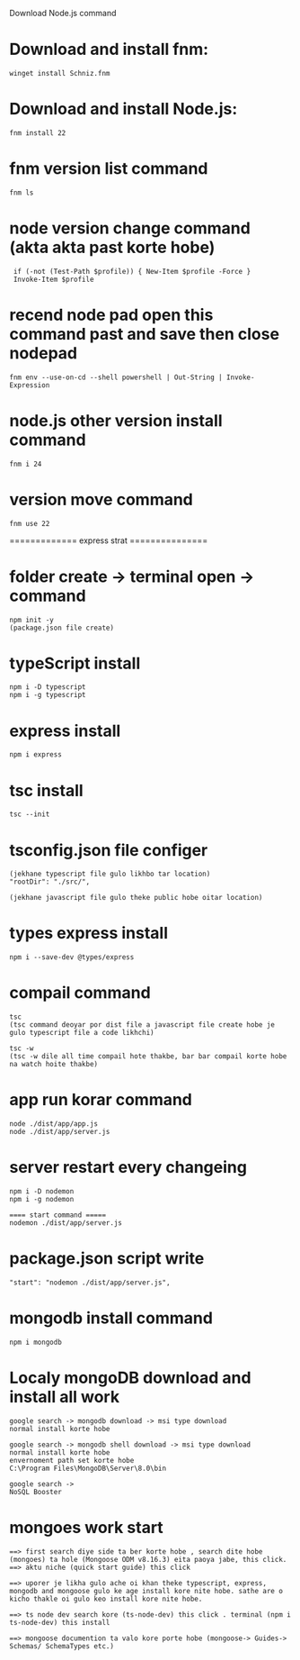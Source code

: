 Download Node.js command

# Download and install fnm:
    winget install Schniz.fnm

# Download and install Node.js:
    fnm install 22

# fnm version list command
    fnm ls

# node version change command (akta akta past korte hobe)
     if (-not (Test-Path $profile)) { New-Item $profile -Force }
     Invoke-Item $profile
# recend node pad open this command past and save then close nodepad
    fnm env --use-on-cd --shell powershell | Out-String | Invoke-Expression
# node.js other version install command 
    fnm i 24
# version move command 
    fnm use 22



============= express strat ===============

# folder create -> terminal open -> command 
    npm init -y
    (package.json file create)
# typeScript install
    npm i -D typescript
    npm i -g typescript

# express install 
    npm i express

# tsc install 
    tsc --init

# tsconfig.json file configer 
    (jekhane typescript file gulo likhbo tar location)
    "rootDir": "./src/", 

    (jekhane javascript file gulo theke public hobe oitar location)

# types express install
    npm i --save-dev @types/express

# compail command 
    tsc
    (tsc command deoyar por dist file a javascript file create hobe je gulo typescript file a code likhchi)

    tsc -w 
    (tsc -w dile all time compail hote thakbe, bar bar compail korte hobe na watch hoite thakbe)

# app run korar command 

    node ./dist/app/app.js
    node ./dist/app/server.js

# server restart every changeing
    npm i -D nodemon
    npm i -g nodemon 

    ==== start command ===== 
    nodemon ./dist/app/server.js

# package.json script write 
    "start": "nodemon ./dist/app/server.js",

# mongodb install command
    npm i mongodb

# Localy mongoDB download and install all work 

    google search -> mongodb download -> msi type download
    normal install korte hobe 

    google search -> mongodb shell download -> msi type download
    normal install korte hobe 
    envernoment path set korte hobe 
    C:\Program Files\MongoDB\Server\8.0\bin

    google search -> 
    NoSQL Booster 

# mongoes work start 
    ==> first search diye side ta ber korte hobe , search dite hobe (mongoes) ta hole (Mongoose ODM v8.16.3) eita paoya jabe, this click. 
    ==> aktu niche (quick start guide) this click

    ==> uporer je likha gulo ache oi khan theke typescript, express, mongodb and mongoose gulo ke age install kore nite hobe. sathe are o kicho thakle oi gulo keo install kore nite hobe. 

    ==> ts node dev search kore (ts-node-dev) this click . terminal (npm i ts-node-dev) this install

    ==> mongoose documention ta valo kore porte hobe (mongoose-> Guides-> Schemas/ SchemaTypes etc.)

    
